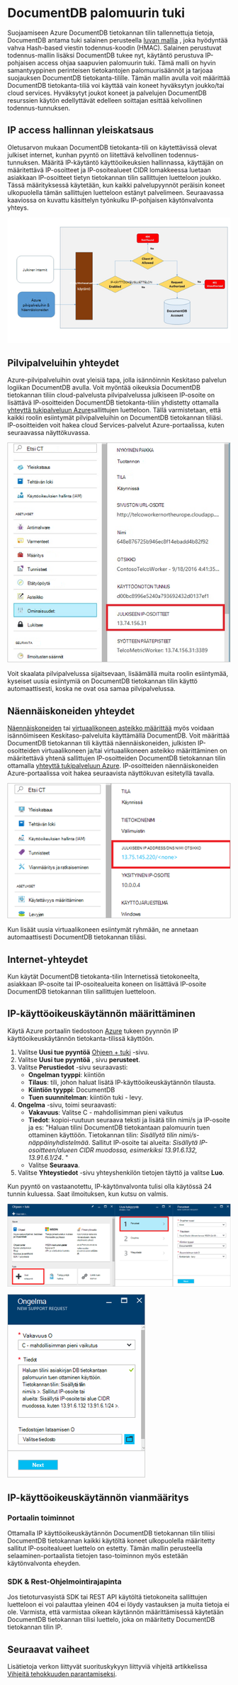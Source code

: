 <properties
    pageTitle="DocumentDB palomuurin tuen | Microsoft Azure"
    description="Opettele käyttämään IP ohjausobjektin käytäntöjen palomuurin tuki Azure DocumentDB tietokannan tileihin."
    keywords="IP-käyttöoikeuksien valvonta, palomuurin tuki"
    services="documentdb"
    authors="shahankur11"
    manager="jhubbard"
    editor=""
    tags="azure-resource-manager"
    documentationCenter=""/>

<tags 
    ms.service="documentdb" 
    ms.workload="data-services" 
    ms.tgt_pltfrm="na" 
    ms.devlang="na" 
    ms.topic="article" 
    ms.date="10/17/2016" 
    ms.author="ankshah; kraman"/>

# <a name="documentdb-firewall-support"></a>DocumentDB palomuurin tuki

Suojaamiseen Azure DocumentDB tietokannan tilin tallennettuja tietoja, DocumentDB antama tuki salainen perusteella [luvan mallia](https://msdn.microsoft.com/library/azure/dn783368.aspx) , joka hyödyntää vahva Hash-based viestin todennus-koodin (HMAC). Salainen perustuvat todennus-mallin lisäksi DocumentDB tukee nyt, käytäntö perustuva IP-pohjaisen access ohjaa saapuvien palomuurin tuki. Tämä malli on hyvin samantyyppinen perinteisen tietokantojen palomuurisäännöt ja tarjoaa suojauksen DocumentDB tietokanta-tilille. Tämän mallin avulla voit määrittää DocumentDB tietokanta-tiliä voi käyttää vain koneet hyväksytyn joukko/tai cloud services. Hyväksytyt joukot koneet ja palvelujen DocumentDB resurssien käytön edellyttävät edelleen soittajan esittää kelvollinen todennus-tunnuksen.

## <a name="ip-access-control-overview"></a>IP access hallinnan yleiskatsaus

Oletusarvon mukaan DocumentDB tietokanta-tili on käytettävissä olevat julkiset internet, kunhan pyyntö on liitettävä kelvollinen todennus-tunnuksen. Määritä IP-käytäntö käyttöoikeuksien hallinnassa, käyttäjän on määritettävä IP-osoitteet ja IP-osoitealueet CIDR lomakkeessa luetaan asiakkaan IP-osoitteet tietyn tietokannan tilin sallittujen luetteloon joukko. Tässä määrityksessä käytetään, kun kaikki palvelupyynnöt peräisin koneet ulkopuolella tämän sallittujen luetteloon estänyt palvelimeen.  Seuraavassa kaaviossa on kuvattu käsittelyn työnkulku IP-pohjaisen käytönvalvonta yhteys.

![Kaavio, jossa näkyy yhteyden muodostamisprosessi IP-pohjaisen käytönvalvonta](./media/documentdb-firewall-support/documentdb-firewall-support-flow.png)

## <a name="connections-from-cloud-services"></a>Pilvipalveluihin yhteydet

Azure-pilvipalveluihin ovat yleisiä tapa, jolla isännöinnin Keskitaso palvelun logiikan DocumentDB avulla. Voit myöntää oikeuksia DocumentDB tietokannan tiliin cloud-palvelusta pilvipalvelussa julkiseen IP-osoite on lisättävä IP-osoitteiden DocumentDB tietokanta-tiliin yhdistetty ottamalla [yhteyttä tukipalveluun Azure](#configure-ip-policy)sallittujen luetteloon.  Tällä varmistetaan, että kaikki roolin esiintymät pilvipalveluihin on DocumentDB tietokannan tiliäsi. IP-osoitteiden voit hakea cloud Services-palvelut Azure-portaalissa, kuten seuraavassa näyttökuvassa. 

![Näyttökuva, jossa näkyvät Azure portaalin pilvipalveluun julkiseen IP-osoite](./media/documentdb-firewall-support/documentdb-public-ip-addresses.png)

Voit skaalata pilvipalvelussa sijaitsevaan, lisäämällä muita roolin esiintymää, kyseiset uusia esiintymiä on DocumentDB tietokannan tilin käyttö automaattisesti, koska ne ovat osa samaa pilvipalvelussa.

## <a name="connections-from-virtual-machines"></a>Näennäiskoneiden yhteydet

[Näennäiskoneiden](https://azure.microsoft.com/services/virtual-machines/) tai [virtuaalikoneen asteikko määrittää](../virtual-machine-scale-sets/virtual-machine-scale-sets-overview.md) myös voidaan isännöimiseen Keskitaso-palveluita käyttämällä DocumentDB.  Voit määrittää DocumentDB tietokannan tili käyttää näennäiskoneiden, julkisten IP-osoitteiden virtuaalikoneen ja/tai virtuaalikoneen asteikko määrittäminen on määritettävä yhtenä sallittujen IP-osoitteiden DocumentDB tietokannan tilin ottamalla [yhteyttä tukipalveluun Azure](#configure-ip-policy). IP-osoitteiden näennäiskoneiden Azure-portaalissa voit hakea seuraavista näyttökuvan esitetyllä tavalla.

![Näyttökuva, jossa näkyvät Azure portaalin virtual koneen julkiseen IP-osoite](./media/documentdb-firewall-support/documentdb-public-ip-addresses-dns.png)

Kun lisäät uusia virtuaalikoneen esiintymät ryhmään, ne annetaan automaattisesti DocumentDB tietokannan tiliäsi.

## <a name="connections-from-the-internet"></a>Internet-yhteydet

Kun käytät DocumentDB tietokanta-tilin Internetissä tietokoneelta, asiakkaan IP-osoite tai IP-osoitealueita koneen on lisättävä IP-osoite DocumentDB tietokannan tilin sallittujen luetteloon. 

## <a id="configure-ip-policy"></a>IP-käyttöoikeuskäytännön määrittäminen

Käytä Azure portaalin tiedostoon [Azure](https://portal.azure.com/?#blade/Microsoft_Azure_Support/HelpAndSupportBlade) tukeen pyynnön IP käyttöoikeuskäytännön tietokanta-tilissä käyttöön.

1. Valitse **Uusi tue pyyntöä** [Ohjeen + tuki](https://portal.azure.com/?#blade/Microsoft_Azure_Support/HelpAndSupportBlade) -sivu.
2. Valitse **Uusi tue pyyntöä** , sivu **perusteet**.
3. Valitse **Perustiedot** -sivu seuraavasti:
    - **Ongelman tyyppi**: kiintiön
    - **Tilaus**: tili, johon haluat lisätä IP-käyttöoikeuskäytännön tilausta.
    - **Kiintiön tyyppi**: DocumentDB
    - **Tuen suunnitelman**: kiintiön tuki - levy.
4. **Ongelma** -sivu, toimi seuraavasti:
    - **Vakavuus**: Valitse C - mahdollisimman pieni vaikutus
    - **Tiedot**: kopioi-ruutuun seuraava teksti ja lisätä tilin nimi/s ja IP-osoite ja es: "Haluan tilini DocumentDB tietokantaan palomuurin tuen ottaminen käyttöön. Tietokannan tilin: *Sisällytä tilin nimi/s-näppäinyhdistelmää*. Sallitut IP-osoite tai alueita: *Sisällytä IP-osoitteen/alueen CIDR muodossa, esimerkiksi 13.91.6.132, 13.91.6.1/24*. "
    - Valitse **Seuraava**. 
5. Valitse **Yhteystiedot** -sivu yhteyshenkilön tietojen täyttö ja valitse **Luo**. 

Kun pyyntö on vastaanotettu, IP-käytönvalvonta tulisi olla käytössä 24 tunnin kuluessa. Saat ilmoituksen, kun kutsu on valmis.

![Ohjeen näyttökuva + tukevat lavat](./media/documentdb-firewall-support/documentdb-firewall-support-request-access.png)

![Näyttökuva ongelma-sivu](./media/documentdb-firewall-support/documentdb-firewall-support-request-access-ticket.png)

## <a name="troubleshooting-the-ip-access-control-policy"></a>IP-käyttöoikeuskäytännön vianmääritys

### <a name="portal-operations"></a>Portaalin toiminnot

Ottamalla IP käyttöoikeuskäytännön DocumentDB tietokannan tilin tiliisi DocumentDB tietokannan kaikki käytöltä koneet ulkopuolella määritetty sallitut IP-osoitealueet luettelo on estetty. Tämän mallin perusteella selaaminen-portaalista tietojen taso-toiminnon myös estetään käytönvalvonta eheyden. 

### <a name="sdk--rest-api"></a>SDK & Rest-Ohjelmointirajapinta

Jos tietoturvasyistä SDK tai REST API käytöltä tietokoneita sallittujen luetteloon ei voi palauttaa yleinen 404 ei löydy vastauksen ja muita tietoja ei ole. Varmista, että varmistaa oikean käytännön määrittämisessä käytetään DocumentDB tietokannan tilisi luettelo, joka on määritetty DocumentDB tietokannan tilin IP.

## <a name="next-steps"></a>Seuraavat vaiheet

Lisätietoja verkon liittyvät suorituskykyyn liittyviä vihjeitä artikkelissa [Vihjeitä tehokkuuden parantamiseksi](documentdb-performance-tips.md).